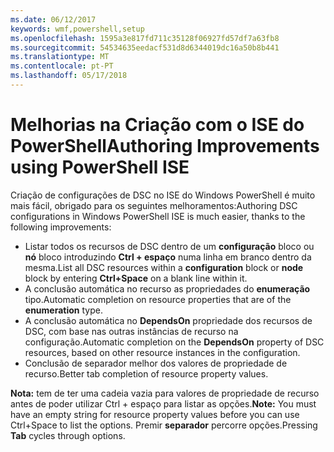 ```yaml
---
ms.date: 06/12/2017
keywords: wmf,powershell,setup
ms.openlocfilehash: 1595a3e817fd711c35128f06927fd57df7a63fb8
ms.sourcegitcommit: 54534635eedacf531d8d6344019dc16a50b8b441
ms.translationtype: MT
ms.contentlocale: pt-PT
ms.lasthandoff: 05/17/2018
---
```

# <a name="authoring-improvements-using-powershell-ise"></a><span data-ttu-id="3cae6-102">Melhorias na Criação com o ISE do PowerShell</span><span class="sxs-lookup"><span data-stu-id="3cae6-102">Authoring Improvements using PowerShell ISE</span></span>

<span data-ttu-id="3cae6-103">Criação de configurações de DSC no ISE do Windows PowerShell é muito mais fácil, obrigado para os seguintes melhoramentos:</span><span class="sxs-lookup"><span data-stu-id="3cae6-103">Authoring DSC configurations in Windows PowerShell ISE is much easier, thanks to the following improvements:</span></span>

- <span data-ttu-id="3cae6-104">Listar todos os recursos de DSC dentro de um **configuração** bloco ou **nó** bloco introduzindo **Ctrl + espaço** numa linha em branco dentro da mesma.</span><span class="sxs-lookup"><span data-stu-id="3cae6-104">List all DSC resources within a **configuration** block or **node** block by entering **Ctrl+Space** on a blank line within it.</span></span>
- <span data-ttu-id="3cae6-105">A conclusão automática no recurso as propriedades do **enumeração** tipo.</span><span class="sxs-lookup"><span data-stu-id="3cae6-105">Automatic completion on resource properties that are of the **enumeration** type.</span></span>
- <span data-ttu-id="3cae6-106">A conclusão automática no **DependsOn** propriedade dos recursos de DSC, com base nas outras instâncias de recurso na configuração.</span><span class="sxs-lookup"><span data-stu-id="3cae6-106">Automatic completion on the **DependsOn** property of DSC resources, based on other resource instances in the configuration.</span></span>
- <span data-ttu-id="3cae6-107">Conclusão de separador melhor dos valores de propriedade de recurso.</span><span class="sxs-lookup"><span data-stu-id="3cae6-107">Better tab completion of resource property values.</span></span>

<span data-ttu-id="3cae6-108">**Nota:** tem de ter uma cadeia vazia para valores de propriedade de recurso antes de poder utilizar Ctrl + espaço para listar as opções.</span><span class="sxs-lookup"><span data-stu-id="3cae6-108">**Note:** You must have an empty string for resource property values before you can use Ctrl+Space to list the options.</span></span> <span data-ttu-id="3cae6-109">Premir **separador** percorre opções.</span><span class="sxs-lookup"><span data-stu-id="3cae6-109">Pressing **Tab** cycles through options.</span></span>
